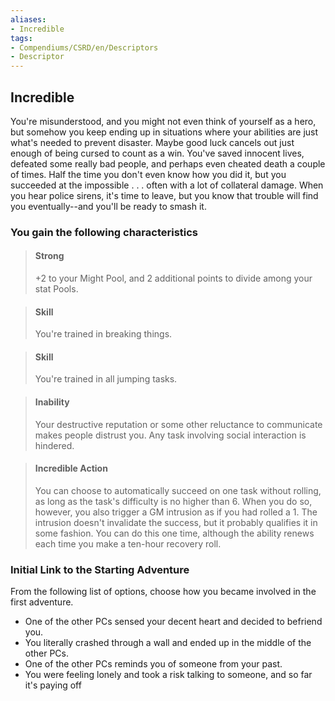 ```yaml
---
aliases:
- Incredible
tags:
- Compendiums/CSRD/en/Descriptors
- Descriptor
---
```


## Incredible  
You're misunderstood, and you might not even think of yourself as a hero, but somehow you keep ending up in situations where your abilities are just what's needed to prevent disaster. Maybe good luck cancels out just enough of being cursed to count as a win. You've saved innocent lives, defeated some really bad people, and perhaps even cheated death a couple of times. Half the time you don't even know how you did it, but you succeeded at the impossible . . . often with a lot of collateral damage. When you hear police sirens, it's time to leave, but you know that trouble will find you eventually--and you'll be ready to smash it.
### You gain the following characteristics  
> #### Strong
> +2 to your Might Pool, and 2 additional points to divide among your stat Pools.  

> #### Skill
> You're trained in breaking things.  

> #### Skill
> You're trained in all jumping tasks.  

> #### Inability
> Your destructive reputation or some other reluctance to communicate makes people distrust you. Any task involving social interaction is hindered.  

> #### Incredible Action
> You can choose to automatically succeed on one task without rolling, as long as the task's difficulty is no higher than 6. When you do so, however, you also trigger a GM intrusion as if you had rolled a 1. The intrusion doesn't invalidate the success, but it probably qualifies it in some fashion. You can do this one time, although the ability renews each time you make a ten-hour recovery roll.  

### Initial Link to the Starting Adventure  
From the following list of options, choose how you became involved in the first adventure.  
- One of the other PCs sensed your decent heart and decided to befriend you.  
- You literally crashed through a wall and ended up in the middle of the other PCs.  
- One of the other PCs reminds you of someone from your past.  
- You were feeling lonely and took a risk talking to someone, and so far it's paying off  
